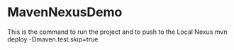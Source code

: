 # MavenNexusDemo
This is the command to run the project and to push to the Local Nexus
mvn deploy -Dmaven.test.skip=true
